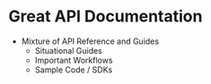 # Great API Documentation

- Mixture of API Reference and Guides
  - Situational Guides
  - Important Workflows
  - Sample Code / SDKs
